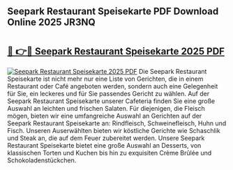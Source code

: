 ## Seepark Restaurant Speisekarte PDF Download Online 2025 JR3NQ

# <h2><a href="http://gc829m.nevu.top/?p=Seepark+Restaurant+Speisekarte">🔗 👉🔴 Seepark Restaurant Speisekarte 2025 PDF</a></h2>

[![Seepark Restaurant Speisekarte 2025 PDF](https://i.imgur.com/dBaPXMq.png)](http://gc829m.nevu.top/?p=Seepark+Restaurant+Speisekarte)
Die Seepark Restaurant Speisekarte ist nicht mehr nur eine Liste von Gerichten, die in einem Restaurant oder Café angeboten werden, sondern auch eine Gelegenheit für Sie, ein leckeres und für Sie passendes Gericht zu wählen. Auf der Seepark Restaurant Speisekarte unserer Cafeteria finden Sie eine große Auswahl an leichten und frischen Salaten. Für diejenigen, die Fleisch mögen, bieten wir eine umfangreiche Auswahl an Gerichten auf der Seepark Restaurant Speisekarte an: Rindfleisch, Schweinefleisch, Huhn und Fisch. Unseren Auserwählten bieten wir köstliche Gerichte wie Schaschlik und Steak an, die auf dem Feuer zubereitet werden. Unsere Seepark Restaurant Speisekarte bietet eine große Auswahl an Desserts, von klassischen Torten und Kuchen bis hin zu exquisiten Crème Brûlée und Schokoladenstückchen.
